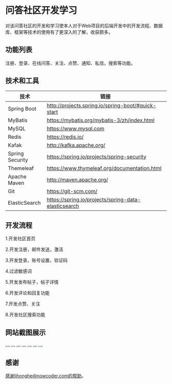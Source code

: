 # 问答社区开发学习

对该问答社区的开发和学习使本人对于Web项目的后端开发中的开发流程、数据库、框架等技术的使用有了更深入的了解，收获颇多。

## 功能列表

注册、登录、在线问答、关注、点赞、通知、私信，搜索等功能。

## 技术和工具

| 技术            | 链接                                                 |
| --------------- | ---------------------------------------------------- |
| Spring Boot     | http://projects.spring.io/spring-boot/#quick-start   |
| MyBatis         | https://mybatis.org/mybatis-3/zh/index.html          |
| MySQL           | https://www.mysql.com                                |
| Redis           | https://redis.io/                                    |
| Kafak           | http://kafka.apache.org/                             |
| Spring Security | https://spring.io/projects/spring-security           |
| Themeleaf       | https://www.thymeleaf.org/documentation.html         |
| Apache Maven    | http://maven.apache.org/                             |
| Git             | https://git-scm.com/                                 |
| ElasticSearch   | https://spring.io/projects/spring-data-elasticsearch |

## 开发流程

1.开发社区首页

2.开发注册，邮件发送，激活

3.开发登录，账号设置，验证码

4.过滤敏感词

5.开发发布帖子，帖子详情

6.开发评论和回复功能

7.开发点赞、关注

8.开发社区搜索功能

## 网站截图展示
<img src="https://img2020.cnblogs.com/blog/1961891/202008/1961891-20200807123933196-1764456177.png" alt="img" style="zoom:33%;" />

<img src="https://img2020.cnblogs.com/blog/1961891/202008/1961891-20200807123611960-717995645.png" alt="img" style="zoom:33%;" />

<img src="https://img2020.cnblogs.com/blog/1961891/202008/1961891-20200805212351112-1748860873.png" alt="img" style="zoom:33%;" />

<img src="https://img2020.cnblogs.com/blog/1961891/202008/1961891-20200805212702809-1276249215.png" alt="img" style="zoom:33%;" />

<img src="https://img2020.cnblogs.com/blog/1961891/202008/1961891-20200805212340145-1536135511.png" alt="img" style="zoom:33%;" />

<img src="https://img2020.cnblogs.com/blog/1961891/202008/1961891-20200805212604383-896557357.png" alt="img" style="zoom:33%;" />

<img src="https://img2020.cnblogs.com/blog/1961891/202008/1961891-20200805212635377-1298786389.png" alt="img" style="zoom:33%;" />

## 感谢
感谢lihonghe@nowcoder.com的帮助。



